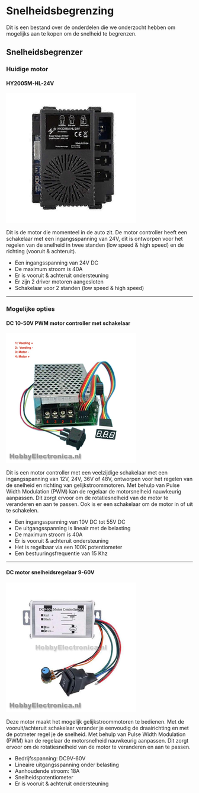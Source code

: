 # Snelheidsbegrenzing
Dit is een bestand over de onderdelen die we onderzocht hebben om mogelijks aan te kopen om de snelheid te begrenzen.

## Snelheidsbegrenzer
### Huidige motor

#### HY2005M-HL-24V
<img src="Afbeeldingen/Motor GoBabyGo.jpg" height="350" width="auto">



Dit is de motor die momenteel in de auto zit. De motor controller heeft een schakelaar met een ingangsspanning van 24V, dit is ontworpen voor het regelen van de snelheid in twee standen (low speed & high speed) en de richting (vooruit & achteruit).

- Een ingangsspanning van 24V DC
- De maximum stroom is 40A
- Er is vooruit & achteruit ondersteuning
- Er zijn 2 driver motoren aangesloten
- Schakelaar voor 2 standen (low speed & high speed)

---
### Mogelijke opties

#### DC 10-50V PWM motor controller met schakelaar
   <img src="Afbeeldingen/Motor1.jpg" height="350" width="auto">



Dit is een motor controller met een veelzijdige schakelaar met een ingangsspanning van 12V, 24V, 36V of 48V, ontworpen voor het regelen van de snelheid en richting van gelijkstroommotoren. Met behulp van Pulse Width Modulation (PWM) kan de regelaar de motorsnelheid nauwkeurig aanpassen. Dit zorgt ervoor om de rotatiesnelheid van de motor te veranderen en aan te passen. Ook is er een schakelaar om de motor in of uit te schakelen.

- Een ingangsspanning van 10V DC tot 55V DC
- De uitgangsspanning is lineair met de belasting
- De maximum stroom is 40A
- Er is vooruit & achteruit ondersteuning
- Het is regelbaar via een 100K potentiometer
- Een bestuuringsfrequentie van 15 Khz

---
#### DC motor snelheidsregelaar 9-60V
<img src="Afbeeldingen/Motor2.jpg" height="350" width="auto">



Deze motor maakt het mogelijk gelijkstroommotoren te bedienen. Met de vooruit/achteruit schakelaar verander je eenvoudig de draairichting en met de potmeter regel je de snelheid. Met behulp van Pulse Width Modulation (PWM) kan de regelaar de motorsnelheid nauwkeurig aanpassen. Dit zorgt ervoor om de rotatiesnelheid van de motor te veranderen en aan te passen.

- Bedrijfsspanning: DC9V-60V
- Lineaire uitgangsspanning onder belasting
- Aanhoudende stroom: 18A
- Snelheidspotentiometer
- Er is vooruit & achteruit ondersteuning
